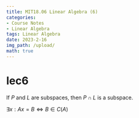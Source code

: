 ```yaml
---
title: MIT18.06 Linear Algebra (6)
categories:
- Course Notes
- Linear Algebra
tags: Linear Algebra
date: 2023-2-16
img_path: /upload/
math: true
---
```


# lec6

If $P$ and $L$ are subspaces, then $P \cap L$ is a subspace.

$\exists x:Ax=B \iff B \in C(A)$